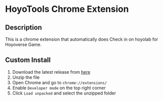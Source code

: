 # HoyoTools Chrome Extension

## Description

This is a chrome extension that automatically does Check in on hoyolab for Hoyoverse Game.

## Custom Install

1. Download the latest release from [here](https://github.com/gorden0929/hoyotools/releases)
2. Unzip the file
3. Open Chrome and go to `chrome://extensions/`
4. Enable `Developer mode` on the top right corner
5. Click `Load unpacked` and select the unzipped folder